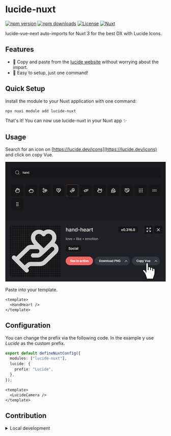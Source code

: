 # lucide-nuxt

[![npm version][npm-version-src]][npm-version-href]
[![npm downloads][npm-downloads-src]][npm-downloads-href]
[![License][license-src]][license-href]
[![Nuxt][nuxt-src]][nuxt-href]

lucide-vue-next auto-imports for Nuxt 3 for the best DX with Lucide Icons.

<!-- - [✨ &nbsp;Release Notes](/CHANGELOG.md) -->
  <!-- - [🏀 Online playground](https://stackblitz.com/github/your-org/lucide-nuxt?file=playground%2Fapp.vue) -->
  <!-- - [📖 &nbsp;Documentation](https://example.com) -->

## Features

- 📝&nbsp;Copy and paste from the [lucide website](https://lucide.dev/icons) without worrying about the
  import.
- 💌&nbsp;Easy to setup, just one command!

## Quick Setup

Install the module to your Nuxt application with one command:

```bash
npx nuxi module add lucide-nuxt
```

That's it! You can now use lucide-nuxt in your Nuxt app ✨

## Usage

Search for an icon on [https://lucide.dev/icons](https://lucide.dev/icons) and
click on copy Vue.

![instructions](docs/copy-vue.png)

Paste into your template.

```vue
<template>
  <HandHeart />
</template>
```

## Configuration

You can change the prefix via the following code. In the example
y use _Lucide_ as the custom prefix.

```ts
export default defineNuxtConfig({
  modules: ["lucide-nuxt"],
  lucide: {
    prefix: "Lucide",
  },
});
```

```vue
<template>
  <LucideCamera />
</template>
```

## Contribution

<details>
  <summary>Local development</summary>
  
  ```bash
  # Install dependencies
  npm install
  
  # Generate type stubs
  npm run dev:prepare
  
  # Develop with the playground
  npm run dev
  
  # Build the playground
  npm run dev:build
  
  # Run ESLint
  npm run lint
  
  # Run Vitest
  npm run test
  npm run test:watch
  
  # Release new version
  npm run release
  ```

</details>

<!-- Badges -->

[npm-version-src]: https://img.shields.io/npm/v/lucide-nuxt/latest.svg?style=flat&colorA=020420&colorB=00DC82
[npm-version-href]: https://npmjs.com/package/lucide-nuxt
[npm-downloads-src]: https://img.shields.io/npm/dm/lucide-nuxt.svg?style=flat&colorA=020420&colorB=00DC82
[npm-downloads-href]: https://npmjs.com/package/lucide-nuxt
[license-src]: https://img.shields.io/npm/l/lucide-nuxt.svg?style=flat&colorA=020420&colorB=00DC82
[license-href]: https://npmjs.com/package/lucide-nuxt
[nuxt-src]: https://img.shields.io/badge/Nuxt-020420?logo=nuxt.js
[nuxt-href]: https://nuxt.com
